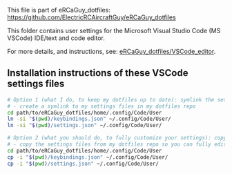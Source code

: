 This file is part of eRCaGuy_dotfiles: https://github.com/ElectricRCAircraftGuy/eRCaGuy_dotfiles

This folder contains user settings for the Microsoft Visual Studio Code (MS VSCode) IDE/text and code editor.

For more details, and instructions, see: [eRCaGuy_dotfiles/VSCode_editor](../../../VSCode_editor).


## Installation instructions of these VSCode settings files

```bash
# Option 1 (what I do, to keep my dotfiles up to date): symlink the settings files
# - create a symlink to my settings files in my dotfiles repo
cd path/to/eRCaGuy_dotfiles/home/.config/Code/User
ln -si "$(pwd)/keybindings.json" ~/.config/Code/User/
ln -si "$(pwd)/settings.json" ~/.config/Code/User/

# Option 2 (what you should do, to fully customize your settings): copy the symlink files
# - copy the settings files from my dotfiles repo so you can fully edit and customize them
cd path/to/eRCaGuy_dotfiles/home/.config/Code/User
cp -i "$(pwd)/keybindings.json" ~/.config/Code/User/
cp -i "$(pwd)/settings.json" ~/.config/Code/User/
```
